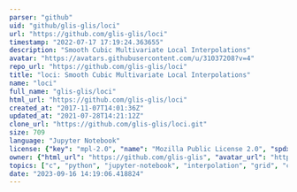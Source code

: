 ```yaml
---
parser: "github"
uid: "github/glis-glis/loci"
url: "https://github.com/glis-glis/loci"
timestamp: "2022-07-17 17:19:24.363655"
description: "Smooth Cubic Multivariate Local Interpolations"
avatar: "https://avatars.githubusercontent.com/u/31037208?v=4"
repo_url: "https://github.com/glis-glis/loci"
title: "loci: Smooth Cubic Multivariate Local Interpolations"
name: "loci"
full_name: "glis-glis/loci"
html_url: "https://github.com/glis-glis/loci"
created_at: "2017-11-07T14:01:36Z"
updated_at: "2021-07-28T14:21:12Z"
clone_url: "https://github.com/glis-glis/loci.git"
size: 709
language: "Jupyter Notebook"
license: {"key": "mpl-2.0", "name": "Mozilla Public License 2.0", "spdx_id": "MPL-2.0", "url": "https://api.github.com/licenses/mpl-2.0", "node_id": "MDc6TGljZW5zZTE0"}
owner: {"html_url": "https://github.com/glis-glis", "avatar_url": "https://avatars.githubusercontent.com/u/31037208?v=4", "login": "glis-glis", "type": "User"}
topics: ["c", "python", "jupyter-notebook", "interpolation", "grid", "cubic", "local"]
date: "2023-09-16 14:19:06.418824"
---
```

